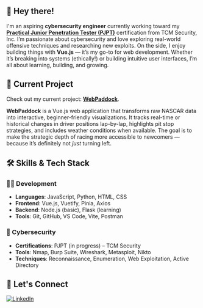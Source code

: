 ## 👋 Hey there!
I'm an aspiring **cybersecurity engineer** currently working toward my **[Practical Junior Penetration Tester (PJPT)](https://tcm-sec.com)** certification from TCM Security, Inc. I’m passionate about cybersecurity and love exploring real-world offensive techniques and researching new exploits. On the side, I enjoy building things with **Vue.js** — it’s my go-to for web development. Whether it’s breaking into systems (ethically!) or building intuitive user interfaces, I’m all about learning, building, and growing.

## 🚧 Current Project

Check out my current project: [**WebPaddock**](https://github.com/vsalc/summer-2025).

**WebPaddock** is a Vue.js web application that transforms raw NASCAR data into interactive, beginner-friendly visualizations. It tracks real-time or historical changes in driver positions lap-by-lap, highlights pit stop strategies, and includes weather conditions when available. The goal is to make the strategic depth of racing more accessible to newcomers — because it’s definitely not *just* turning left.

## 🛠️ Skills & Tech Stack
### 🧑‍💻 Development
- **Languages**: JavaScript, Python, HTML, CSS
- **Frontend**: Vue.js, Vuetify, Pinia, Axios
- **Backend**: Node.js (basic), Flask (learning)
- **Tools**: Git, GitHub, VS Code, Vite, Postman

### 🔐 Cybersecurity
- **Certifications**: PJPT (in progress) – TCM Security
- **Tools**: Nmap, Burp Suite, Wireshark, Metasploit, Nikto
- **Techniques**: Reconnaissance, Enumeration, Web Exploitation, Active Directory

## 🤝 Let's Connect
[![LinkedIn](https://img.shields.io/badge/LinkedIn-Connect-blue?logo=linkedin&style=flat&logoColor=white)](https://www.linkedin.com/in/yourusername)
